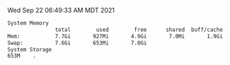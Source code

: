 Wed Sep 22 06:49:33 AM MDT 2021
```bash
System Memory
               total        used        free      shared  buff/cache   available
Mem:           7.7Gi       927Mi       4.9Gi       7.0Mi       1.9Gi       6.4Gi
Swap:          7.6Gi       653Mi       7.0Gi
System Storage
653M	.
```
